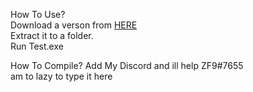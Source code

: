 How To Use?   
Download a verson from [HERE](https://github.com/zf9/FiveM-Launcher/releases)   
Extract it to a folder.   
Run Test.exe


How To Compile?
Add My Discord and ill help ZF9#7655   
am to lazy to type it here
